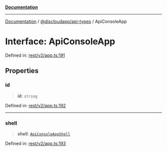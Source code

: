 [**Documentation**](../../../README.md)

***

[Documentation](../../../packages.md) / [@discloudapp/api-types](../README.md) / ApiConsoleApp

# Interface: ApiConsoleApp

Defined in: [rest/v2/app.ts:191](https://github.com/discloud/discloud.app/blob/1e4ce40911bd2c25d95ae21441839a6f9ec7c445/packages/api-types/rest/v2/app.ts#L191)

## Properties

### id

> **id**: `string`

Defined in: [rest/v2/app.ts:192](https://github.com/discloud/discloud.app/blob/1e4ce40911bd2c25d95ae21441839a6f9ec7c445/packages/api-types/rest/v2/app.ts#L192)

***

### shell

> **shell**: [`ApiConsoleAppShell`](ApiConsoleAppShell.md)

Defined in: [rest/v2/app.ts:193](https://github.com/discloud/discloud.app/blob/1e4ce40911bd2c25d95ae21441839a6f9ec7c445/packages/api-types/rest/v2/app.ts#L193)

